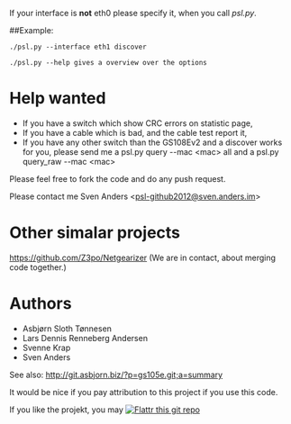 


If your interface is **not** eth0 please specify it, when you call *psl.py*.

##Example:

    ./psl.py --interface eth1 discover

    ./psl.py --help gives a overview over the options

# Help wanted

* If you have a switch which show CRC errors on statistic page,
* If you have a cable which is bad, and the cable test report it,
* If you have any other switch than the GS108Ev2 and a discover works for you, please send me a psl.py query --mac &lt;mac&gt; all and a psl.py query_raw --mac &lt;mac&gt; 

Please feel free to fork the code and do any push request.

Please contact me Sven Anders &lt;psl-github2012@sven.anders.im&gt;

# Other simalar projects

https://github.com/Z3po/Netgearizer (We are in contact, about merging code together.)

# Authors

* Asbjørn Sloth Tønnesen 
* Lars Dennis Renneberg Andersen
* Svenne Krap
* Sven Anders

See also: http://git.asbjorn.biz/?p=gs105e.git;a=summary

It would be nice if you pay attribution to this project if you use this code.

If you like the projekt, you may [![Flattr this git repo](http://api.flattr.com/button/flattr-badge-large.png)](https://flattr.com/submit/auto?user_id=tabacha&url=https://github.com/tabacha/ProSafeLinux&title=ProSafeLinux&language=&tags=github&category=software)